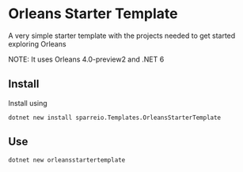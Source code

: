 # Orleans Starter Template

A very simple starter template with the projects needed to get started exploring Orleans

NOTE: It uses Orleans 4.0-preview2 and .NET 6

## Install

Install using

```
dotnet new install sparreio.Templates.OrleansStarterTemplate
```

## Use

```
dotnet new orleansstartertemplate
```
 
